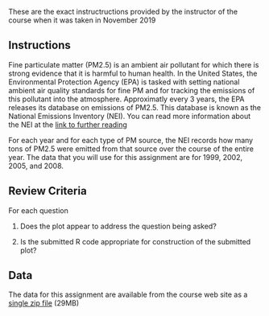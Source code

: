These are the exact instructructions provided by the instructor of the course when it was taken in November 2019

Instructions
------------

Fine particulate matter (PM2.5) is an ambient air pollutant for which there is strong evidence that it is harmful to human health. In the United States, the Environmental Protection Agency (EPA) is tasked with setting national ambient air quality standards for fine PM and for tracking the emissions of this pollutant into the atmosphere. Approximatly every 3 years, the EPA releases its database on emissions of PM2.5. This database is known as the National Emissions Inventory (NEI). You can read more information about the NEI at the [link to further reading](http://www.epa.gov/ttn/chief/eiinformation.html)

For each year and for each type of PM source, the NEI records how many tons of PM2.5 were emitted from that source over the course of the entire year. The data that you will use for this assignment are for 1999, 2002, 2005, and 2008.

Review Criteria
---------------

For each question

1. Does the plot appear to address the question being asked?

2. Is the submitted R code appropriate for construction of the submitted plot?

Data
----

The data for this assignment are available from the course web site as a [single zip file](https://d396qusza40orc.cloudfront.net/exdata%2Fdata%2FNEI_data.zip) (29MB)

